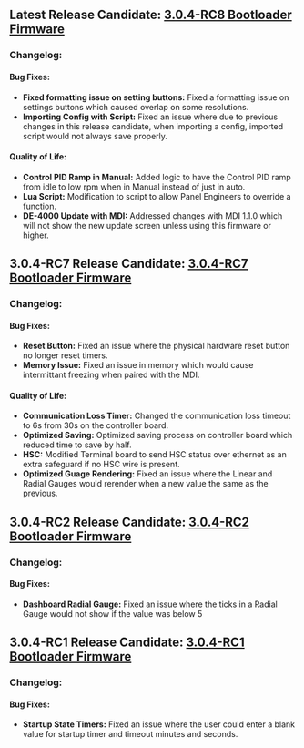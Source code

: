 
## Latest Release Candidate: [3.0.4-RC8 Bootloader Firmware](https://github.com/Altronic-LLC/Altronic-Public-Files/blob/main/DE4000_Firmware_Releases/3.0.4-RC/bootloader_3.0.4-RC8.atf)

### Changelog:

#### Bug Fixes:
- **Fixed formatting issue on setting buttons:** Fixed a formatting issue on settings buttons which caused overlap on some resolutions.
- **Importing Config with Script:** Fixed an issue where due to previous changes in this release candidate, when importing a config, imported script would not always save properly.

#### Quality of Life:
- **Control PID Ramp in Manual:** Added logic to have the Control PID ramp from idle to low rpm when in Manual instead of just in auto.
- **Lua Script:** Modification to script to allow Panel Engineers to override a function.
- **DE-4000 Update with MDI:** Addressed changes with MDI 1.1.0 which will not show the new update screen unless using this firmware or higher.

## 3.0.4-RC7 Release Candidate: [3.0.4-RC7 Bootloader Firmware](https://github.com/Altronic-LLC/Altronic-Public-Files/blob/main/DE4000_Firmware_Releases/3.0.4-RC/bootloader_3.0.4-RC7.atf)

### Changelog:

#### Bug Fixes:
- **Reset Button:** Fixed an issue where the physical hardware reset button no longer reset timers.
- **Memory Issue:** Fixed an issue in memory which would cause intermittant freezing when paired with the MDI.

#### Quality of Life:
- **Communication Loss Timer:** Changed the communication loss timeout to 6s from 30s on the controller board.
- **Optimized Saving:** Optimized saving process on controller board which reduced time to save by half.
- **HSC:** Modified Terminal board to send HSC status over ethernet as an extra safeguard if no HSC wire is present.
- **Optimized Guage Rendering:** Fixed an issue where the Linear and Radial Gauges would rerender when a new value the same as the previous.


## 3.0.4-RC2 Release Candidate: [3.0.4-RC2 Bootloader Firmware](https://github.com/Altronic-LLC/Altronic-Public-Files/blob/main/DE4000_Firmware_Releases/3.0.4-RC/bootloader_3.0.4-RC2.atf)

### Changelog:

#### Bug Fixes:
- **Dashboard Radial Gauge:** Fixed an issue where the ticks in a Radial Gauge would not show if the value was below 5

## 3.0.4-RC1 Release Candidate: [3.0.4-RC1 Bootloader Firmware](https://github.com/Altronic-LLC/Altronic-Public-Files/blob/main/DE4000_Firmware_Releases/3.0.4-RC/bootloader_3.0.4-RC1.atf)

### Changelog:

#### Bug Fixes:
- **Startup State Timers:** Fixed an issue where the user could enter a blank value for startup timer and timeout minutes and seconds.
